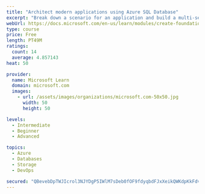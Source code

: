 ```yaml
---
title: "Architect modern applications using Azure SQL Database"
excerpt: "Break down a scenario for an application and build a multi-service solution based on the microservices approach. Learn how to use modern database capabilities to build a foundation for applications."
webUrl: https://docs.microsoft.com/en-us/learn/modules/create-foundation-modern-apps/
type: course
price: Free
length: PT49M
ratings:
  count: 14
  average: 4.857143
heat: 50

provider:
  name: Microsoft Learn
  domain: microsoft.com
  images:
    - url: /assets/images/organizations/microsoft.com-50x50.jpg
      width: 50
      height: 50

levels:
  - Intermediate
  - Beginner
  - Advanced

topics:
  - Azure
  - Databases
  - Storage
  - DevOps

secured: "QBevebDpTWJIcrol3NJYDgP5IWlM7sDeb0fOF9fdyqbdFJxXeikQWKdpKkFdv8AlDIuu3EB0ErtDc4XaOviu6HmZT63jgzZUNk0OaZB55QMFB6g9Xu94PATQmfCiFeRwK6uq+rm1+UJyQrupSPl9MOTwqbgDwbCQXWD36RZgl8HtsJjjL4ERo1tvNJtm5pfQPHIbcjb6iK7sa6J/yndWobwtNv0tgsQLqGzaq9mmpUkABoPTsrfZ7ig6arcSVpwAxCyM9yPy2mo5Ji3T0LO7dJAzh77Z7jh1mejCxETEuxfevtD6W4CqbXRERK4b14JK91dWVRABnRvHgRW6CtQ4Uc6hazBeHtgjW5WqR2EeNbB17pPjm1Fk/YjzpdiuhMdcgfxEJfZOcMwv8Q51i2BJynogKO73g1bWz3NvYPDN74A=;/wH7sT1u7HG3M8Ds7/Q03Q=="
---
```


